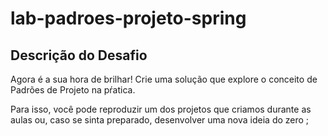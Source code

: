 # lab-padroes-projeto-spring

<h2>Descrição do Desafio</h2>

<p>
  Agora é a sua hora de brilhar! Crie uma solução que explore o conceito de Padrões de Projeto na pŕatica. 
</p>
<p>
Para isso, você pode reproduzir um dos projetos que criamos durante as aulas ou, caso se sinta preparado, desenvolver uma nova ideia do zero ;
</p>
